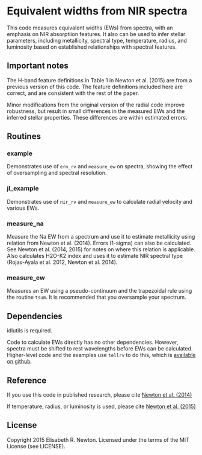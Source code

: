 # Equivalent widths from NIR spectra

This code measures equivalent widths (EWs) from spectra, with an emphasis on NIR absorptiion features. It also can be used to infer stellar parameters, including metallicity, spectral type, temperature, radius, and luminosity based on established relationships with spectral features.

## Important notes

The H-band feature definitions in Table 1 in Newton et al. (2015) are from a previous version of this code. The feature definitions included here are correct, and are consistent with the rest of the paper.

Minor modifications from the original version of the radial code improve robustness, but result in small differences in the measured EWs and the inferred stellar properties. These differences are within estimated errors.

## Routines

### example
Demonstrates use of `ern_rv` and `measure_ew` on spectra, showing the effect of oversampling and spectral resolution.

### jl_example
Demonstrates use of `nir_rv` and `measure_ew` to calculate radial velocity and various EWs.

### measure_na

Measure the Na EW from a spectrum and use it to estimate metallicity using relation from Newton et al. (2014). Errors (1-sigma) can also be calculated. See Newton et al. (2014, 2015) for notes on where this relation is applicable. Also calculates H2O-K2 index and uses it to estimate NIR spectral type (Rojas-Ayala et al. 2012, Newton et al. 2014).

### measure_ew

Measures an EW using a pseudo-continuum and the trapezoidal rule using the routine `tsum`. It is recommended that you oversample your spectrum.

## Dependencies

idlutils is required.

Code to calculate EWs directly has no other dependencies. However, spectra must be shifted to rest wavelengths before EWs can be calculated. Higher-level code and the examples use `tellrv` to do this, which is [available on github](https://github.com/ernewton/nirew).

## Reference

If you use this code in published research, please cite [Newton et al. (2014)](http://adslabs.org/adsabs/abs/2014AJ....147...20N/)

If temperature, radius, or luminosity is used, please cite [Newton et al. (2015)](http://adslabs.org/adsabs/abs/2015ApJ...800...85N/)

## License

Copyright 2015 Elisabeth R. Newton. Licensed under the terms of the MIT License (see LICENSE).